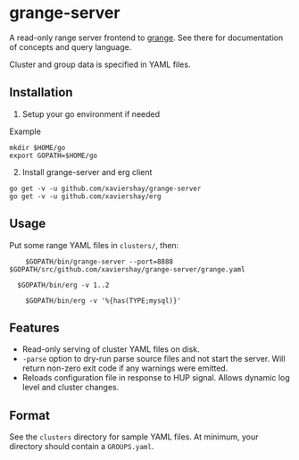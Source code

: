 grange-server
=============

A read-only range server frontend to
[grange](https://github.com/xaviershay/grange). See there for documentation of
concepts and query language.

Cluster and group data is specified in YAML files.


Installation
-----

1. Setup your go environment if needed

Example

```
mkdir $HOME/go
export GOPATH=$HOME/go
```

2. Install grange-server and erg client

```
go get -v -u github.com/xaviershay/grange-server
go get -v -u github.com/xaviershay/erg
```

Usage
-----

Put some range YAML files in `clusters/`, then:

```
    $GOPATH/bin/grange-server --port=8888 $GOPATH/src/github.com/xaviershay/grange-server/grange.yaml
```

```
  $GOPATH/bin/erg -v 1..2
```

```
    $GOPATH/bin/erg -v '%{has(TYPE;mysql)}'
```

Features
--------

* Read-only serving of cluster YAML files on disk.
* `-parse` option to dry-run parse source files and not start the server. Will
  return non-zero exit code if any warnings were emitted.
* Reloads configuration file in response to HUP signal. Allows dynamic log
  level and cluster changes.

Format
------

See the `clusters` directory for sample YAML files. At minimum, your directory
should contain a `GROUPS.yaml`.
